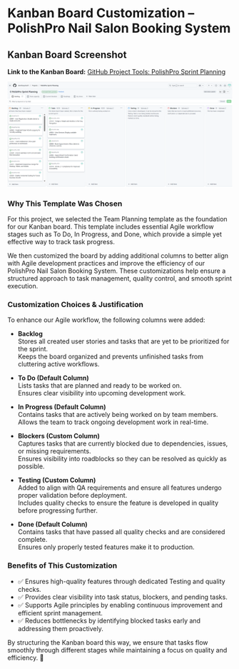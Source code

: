 # **Kanban Board Customization – PolishPro Nail Salon Booking System**  

## **Kanban Board Screenshot**  

**Link to the Kanban Board:**
[GitHub Project Tools: PolishPro Sprint Planning](https://github.com/users/demifarquhar01/projects/12)

![Kanban Board Screenshot](https://github.com/demifarquhar01/PolishPro/blob/3383ee8820556d91f2142b61f458551d0a989d9e/Team%20plan.png)

### Why This Template Was Chosen
For this project, we selected the Team Planning template as the foundation for our Kanban board. This template includes essential Agile workflow stages such as To Do, In Progress, and Done, which provide a simple yet effective way to track task progress.

We then customized the board by adding additional columns to better align with Agile development practices and improve the efficiency of our PolishPro Nail Salon Booking System. These customizations help ensure a structured approach to task management, quality control, and smooth sprint execution.

### Customization Choices & Justification
To enhance our Agile workflow, the following columns were added:

- **Backlog**  
  Stores all created user stories and tasks that are yet to be prioritized for the sprint.  
  Keeps the board organized and prevents unfinished tasks from cluttering active workflows.

- **To Do (Default Column)**  
  Lists tasks that are planned and ready to be worked on.  
  Ensures clear visibility into upcoming development work.

- **In Progress (Default Column)**  
  Contains tasks that are actively being worked on by team members.  
  Allows the team to track ongoing development work in real-time.

- **Blockers (Custom Column)**  
  Captures tasks that are currently blocked due to dependencies, issues, or missing requirements.  
  Ensures visibility into roadblocks so they can be resolved as quickly as possible.

- **Testing (Custom Column)**  
  Added to align with QA requirements and ensure all features undergo proper validation before deployment.  
  Includes quality checks to ensure the feature is developed in quality before progressing further.

- **Done (Default Column)**  
  Contains tasks that have passed all quality checks and are considered complete.  
  Ensures only properly tested features make it to production.

### Benefits of This Customization
- ✅ Ensures high-quality features through dedicated Testing and quality checks.  
- ✅ Provides clear visibility into task status, blockers, and pending tasks.  
- ✅ Supports Agile principles by enabling continuous improvement and efficient sprint management.  
- ✅ Reduces bottlenecks by identifying blocked tasks early and addressing them proactively.

By structuring the Kanban board this way, we ensure that tasks flow smoothly through different stages while maintaining a focus on quality and efficiency. 🚀

